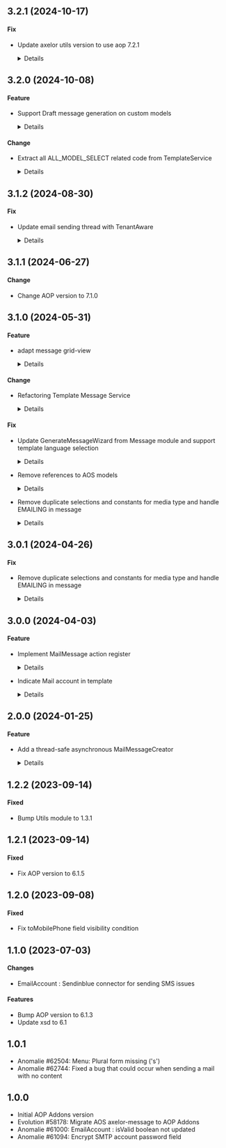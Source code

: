 ## 3.2.1 (2024-10-17)

#### Fix

* Update axelor utils version to use aop 7.2.1

  <details>
  
  Update axelor utils version and use aop 7.2.1 fix
  
  </details>


## 3.2.0 (2024-10-08)

#### Feature

* Support Draft message generation on custom models

  <details>
  
  Support costume models while generating a draft message or testing a template costume models are added on test template wizard so its possible to select a json model and the select the record
  
  </details>

#### Change

* Extract all ALL_MODEL_SELECT related code from TemplateService

  <details>
  
  Refactored TemplateService fixing bad practices. Extracted all ALL_MODEL_SELECT related logic into Utils module.
  
  </details>


## 3.1.2 (2024-08-30)

#### Fix

* Update email sending thread with TenantAware

  <details>
  
  Update thread sending email jobs with TenantAware
  
  </details>


## 3.1.1 (2024-06-27)

#### Change

* Change AOP version to 7.1.0

## 3.1.0 (2024-05-31)

#### Feature

* adapt message grid-view

  <details>
  
  adapt message grid-view to better display fields
  
  </details>

#### Change

* Refactoring Template Message Service

  <details>
  
  Refactoring the template message service by removing some duplications, extract methods
  from code to lower complexity of functions with the help of sonarLint, use of DI and Constructor injection
  
  </details>

#### Fix

* Update GenerateMessageWizard from Message module and support template language selection

  <details>
  
  Updating the language axelor base reference from the Message module to an aop reference in GenerateMessageWizard,
  and implementing language selection within the template.
  ```
  
  </details>

* Remove references to AOS models

  <details>
  
  Remove AOS models reference from the message module 
  ```
  
  </details>

* Remove duplicate selections and constants for media type and handle EMAILING in message

  <details>
  
  isolate duplicated media type constants (MAIL,EMAIL,SMS..) from message and template domains
  and adding new constant of type EMAILING
  
  </details>


## 3.0.1 (2024-04-26)

#### Fix

* Remove duplicate selections and constants for media type and handle EMAILING in message

  <details>
  
  isolate duplicated media type constants (MAIL,EMAIL,SMS..) from message and template domains
  and adding new constant of type EMAILING
  
  </details>


## 3.0.0 (2024-04-03)

#### Feature

* Implement MailMessage action register

  <details>
  
  Implement a mail message action registry that can identify classes that implements a generic class of the MailMessageAction 
  and execute those post actions in the generation of the message.
  
  </details>

* Indicate Mail account in template

  <details>
  
  Add MailAccount field to the template, allowing users to select a mail account to use for each message template.
  
  </details>


## 2.0.0 (2024-01-25)

#### Feature

* Add a thread-safe asynchronous MailMessageCreator

  <details>
  
  This change also remove the com.github.groovy-wslite dependency 
  to get rid of the associated vulnerable transitive dependency and replace it with the usage of 
  Jackson library by the new JsonUtils classes.
  The memory leak issue in the sendSMS service is also fixed.
  
  </details>


## 1.2.2 (2023-09-14)

#### Fixed

* Bump Utils module to 1.3.1

## 1.2.1 (2023-09-14)

#### Fixed

* Fix AOP version to 6.1.5

## 1.2.0 (2023-09-08)

#### Fixed

* Fix toMobilePhone field visibility condition

## 1.1.0 (2023-07-03)

#### Changes

* EmailAccount : Sendinblue connector for sending SMS issues

#### Features

* Bump AOP version to 6.1.3
* Update xsd to 6.1

## 1.0.1

* Anomalie #62504: Menu: Plural form missing ('s')
* Anomalie #62744: Fixed a bug that could occur when sending a mail with no content

## 1.0.0

* Initial AOP Addons version
* Evolution #58178: Migrate AOS axelor-message to AOP Addons
* Anomalie #61000: EmailAccount : isValid boolean not updated
* Anomalie #61094: Encrypt SMTP account password field
